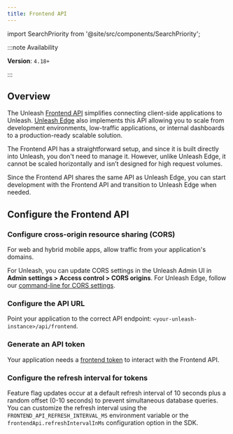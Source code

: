 ```yaml
---
title: Frontend API
---
```


import SearchPriority from '@site/src/components/SearchPriority';

<SearchPriority level="high" />

:::note Availability

**Version**: `4.18+`

:::

## Overview

The Unleash [Frontend API](/reference/api/unleash/frontend-api) simplifies connecting client-side applications to Unleash. [Unleash Edge](https://docs.getunleash.io/reference/unleash-edge) also implements this API allowing you to scale from development environments, low-traffic applications, or internal dashboards to a production-ready scalable solution.

The Frontend API has a straightforward setup, and since it is built directly into Unleash, you don't need to manage it. However, unlike Unleash Edge, it cannot be scaled horizontally and isn’t designed for high request volumes.

Since the Frontend API shares the same API as Unleash Edge, you can start development with the Frontend API and transition to Unleash Edge when needed.

## Configure the Frontend API

### Configure cross-origin resource sharing (CORS)

For web and hybrid mobile apps, allow traffic from your application's domains.

For Unleash, you can update CORS settings in the Unleash Admin UI in **Admin settings > Access control > CORS origins**. For Unleash Edge, follow our [command-line for CORS settings](https://github.com/Unleash/unleash-edge/blob/243cfbdf2ef5f78a7312db6cc688cc74b7d5f318/CLI.md).

### Configure the API URL

Point your application to the correct API endpoint: `<your-unleash-instance>/api/frontend`.

### Generate an API token

Your application needs a [frontend token](../reference/api-tokens-and-client-keys.mdx#frontend-tokens) to interact with the Frontend API.

### Configure the refresh interval for tokens

Feature flag updates occur at a default refresh interval of 10 seconds plus a random offset (0-10 seconds) to prevent simultaneous database queries. You can customize the refresh interval using the `FRONTEND_API_REFRESH_INTERVAL_MS` environment variable or the `frontendApi.refreshIntervalInMs` configuration option in the SDK.
